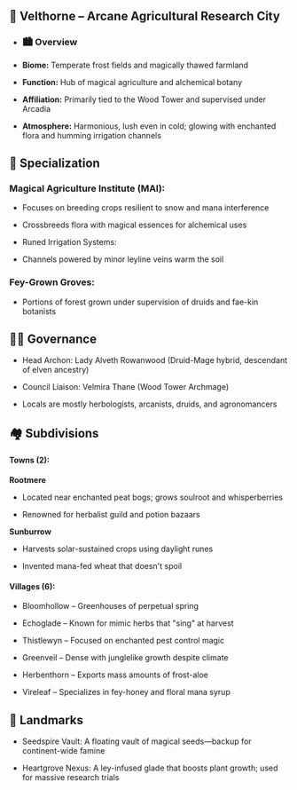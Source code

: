 ## 🌿 Velthorne – Arcane Agricultural Research City

- ### 🏙️ Overview
- **Biome:** Temperate frost fields and magically thawed farmland

- **Function:** Hub of magical agriculture and alchemical botany

- **Affiliation:** Primarily tied to the Wood Tower and supervised under Arcadia

- **Atmosphere:** Harmonious, lush even in cold; glowing with enchanted flora and humming irrigation channels

## 🧪 Specialization
### Magical Agriculture Institute (MAI):

- Focuses on breeding crops resilient to snow and mana interference

- Crossbreeds flora with magical essences for alchemical uses

- Runed Irrigation Systems:

- Channels powered by minor leyline veins warm the soil

### Fey-Grown Groves:

- Portions of forest grown under supervision of druids and fae-kin botanists

## 🧑‍🌾 Governance
- Head Archon: Lady Alveth Rowanwood (Druid-Mage hybrid, descendant of elven ancestry)

- Council Liaison: Velmira Thane (Wood Tower Archmage)

- Locals are mostly herbologists, arcanists, druids, and agronomancers

## 🏘️ Subdivisions
#### Towns (2):
**Rootmere**

- Located near enchanted peat bogs; grows soulroot and whisperberries

- Renowned for herbalist guild and potion bazaars

**Sunburrow**

- Harvests solar-sustained crops using daylight runes

- Invented mana-fed wheat that doesn't spoil

#### Villages (6):
- Bloomhollow – Greenhouses of perpetual spring

- Echoglade – Known for mimic herbs that "sing" at harvest

- Thistlewyn – Focused on enchanted pest control magic

- Greenveil – Dense with junglelike growth despite climate

- Herbenthorn – Exports mass amounts of frost-aloe

- Vireleaf – Specializes in fey-honey and floral mana syrup

## 🌱 Landmarks
- Seedspire Vault: A floating vault of magical seeds—backup for continent-wide famine

- Heartgrove Nexus: A ley-infused glade that boosts plant growth; used for massive research trials


